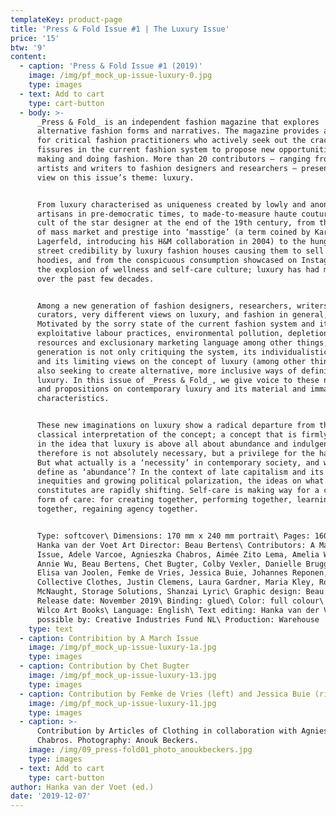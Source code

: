 ```yaml
---
templateKey: product-page
title: 'Press & Fold Issue #1 | The Luxury Issue'
price: '15'
btw: '9'
content:
  - caption: 'Press & Fold Issue #1 (2019)'
    image: /img/pf_mock_up-issue-luxury-0.jpg
    type: images
  - text: Add to cart
    type: cart-button
  - body: >-
      _Press & Fold_ is an independent fashion magazine that explores
      alternative fashion forms and narratives. The magazine provides a platform
      for critical fashion practitioners who actively seek out the cracks and
      fissures in the current fashion system to propose new opportunities for
      making and doing fashion. More than 20 contributors – ranging from visual
      artists and writers to fashion designers and researchers – present their
      view on this issue’s theme: luxury.


      From luxury characterised as uniqueness created by lowly and anonymous
      artisans in pre-democratic times, to made-to-measure haute couture and the
      cult of the star designer at the end of the 19th century, from the merging
      of mass market and prestige into ‘masstige’ (a term coined by Karl
      Lagerfeld, introducing his H&M collaboration in 2004) to the hunger for
      street credibility by luxury fashion houses causing them to sell 2000 euro
      hoodies, and from the conspicuous consumption showcased on Instagram to
      the explosion of wellness and self-care culture; luxury has had many faces
      over the past few decades.


      Among a new generation of fashion designers, researchers, writers and
      curators, very different views on luxury, and fashion in general, exist.
      Motivated by the sorry state of the current fashion system and its
      exploitative labour practices, environmental pollution, depletion of
      resources and exclusionary marketing language among other things, this
      generation is not only critiquing the system, its individualistic approach
      and its limiting views on the concept of luxury (among other things), but
      also seeking to create alternative, more inclusive ways of defining
      luxury. In this issue of _Press & Fold_, we give voice to these new ideas
      and propositions on contemporary luxury and its material and immaterial
      characteristics.


      These new imaginations on luxury show a radical departure from the
      classical interpretation of the concept; a concept that is firmly rooted
      in the idea that luxury is above all about abundance and indulgence, and
      therefore is not absolutely necessary, but a privilege for the happy few.
      But what actually is a ‘necessity’ in contemporary society, and what do we
      define as ‘abundance’? In the context of late capitalism and its
      inequities and growing political polarization, the ideas on what luxury
      constitutes are rapidly shifting. Self-care is making way for a collective
      form of care: for creating together, performing together, learning
      together, regaining agency together.


      Type: softcover\ Dimensions: 170 mm x 240 mm portrait\ Pages: 160\ Editor:
      Hanka van der Voet Art Director: Beau Bertens\ Contributors: A March
      Issue, Adele Varcoe, Agnieszka Chabros, Aimée Zito Lema, Amelia Winata,
      Annie Wu, Beau Bertens, Chet Bugter, Colby Vexler, Danielle Bruggeman,
      Elisa van Joolen, Femke de Vries, Jessica Buie, Johannes Reponen, JOIN
      Collective Clothes, Justin Clemens, Laura Gardner, Maria Kley, Rowan
      McNaught, Storage Solutions, Shanzai Lyric\ Graphic design: Beau Bertens\
      Release date: November 2019\ Binding: glued\ Color: full colour\ Printer:
      Wilco Art Books\ Language: English\ Text editing: Hanka van der Voet\ Made
      possible by: Creative Industries Fund NL\ Production: Warehouse
    type: text
  - caption: Contribition by A March Issue
    image: /img/pf_mock_up-issue-luxury-1a.jpg
    type: images
  - caption: Contribution by Chet Bugter
    image: /img/pf_mock_up-issue-luxury-13.jpg
    type: images
  - caption: Contribution by Femke de Vries (left) and Jessica Buie (right)
    image: /img/pf_mock_up-issue-luxury-11.jpg
    type: images
  - caption: >-
      Contribution by Articles of Clothing in collaboration with Agnieszka
      Chabros. Photography: Anouk Beckers.
    image: /img/09_press-fold01_photo_anoukbeckers.jpg
    type: images
  - text: Add to cart
    type: cart-button
author: Hanka van der Voet (ed.)
date: '2019-12-07'
---
```


